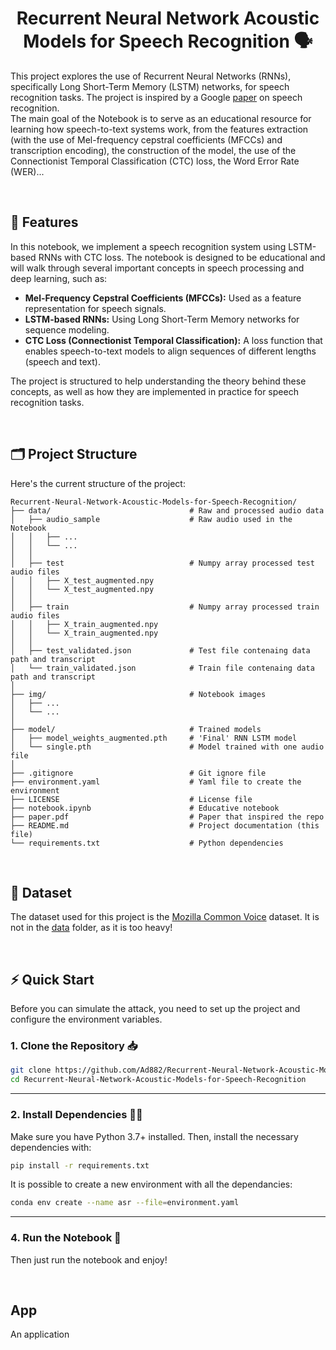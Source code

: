 <h1 align='center'> Recurrent Neural Network Acoustic Models for Speech Recognition 🗣️ </h1>

This project explores the use of Recurrent Neural Networks (RNNs), specifically Long Short-Term Memory (LSTM) networks, for speech recognition tasks. The project is inspired by a Google [paper](paper.pdf) on speech recognition.    
The main goal of the Notebook is to serve as an educational resource for learning how speech-to-text systems work, from the features extraction (with the use of Mel-frequency cepstral coefficients (MFCCs) and transcription encoding), the construction of the model, the use of the Connectionist Temporal Classification (CTC) loss, the Word Error Rate (WER)...

<br>

## 🌟 Features

In this notebook, we implement a speech recognition system using LSTM-based RNNs with CTC loss. The notebook is designed to be educational and will walk through several important concepts in speech processing and deep learning, such as:

- **Mel-Frequency Cepstral Coefficients (MFCCs):** Used as a feature representation for speech signals.
- **LSTM-based RNNs:** Using Long Short-Term Memory networks for sequence modeling.
- **CTC Loss (Connectionist Temporal Classification):** A loss function that enables speech-to-text models to align sequences of different lengths (speech and text).

The project is structured to help understanding the theory behind these concepts, as well as how they are implemented in practice for speech recognition tasks.

<br>

## 🗂️ Project Structure

Here's the current structure of the project:

```
Recurrent-Neural-Network-Acoustic-Models-for-Speech-Recognition/
├── data/                               # Raw and processed audio data 
│   ├── audio_sample                    # Raw audio used in the Notebook 
│   │   ├── ...
│   │   └── ...
│   │ 
│   ├── test                            # Numpy array processed test audio files
│   │   ├── X_test_augmented.npy
│   │   └── X_test_augmented.npy
│   │ 
│   ├── train                           # Numpy array processed train audio files
│   │   ├── X_train_augmented.npy
│   │   └── X_train_augmented.npy
│   │ 
│   ├── test_validated.json             # Test file contenaing data path and transcript
│   └── train_validated.json            # Train file contenaing data path and transcript
│
├── img/                                # Notebook images
│   ├── ...
│   └── ...
│
├── model/                              # Trained models 
│   ├── model_weights_augmented.pth     # 'Final' RNN LSTM model
│   └── single.pth                      # Model trained with one audio file
│
├── .gitignore                          # Git ignore file
├── environment.yaml                    # Yaml file to create the environment
├── LICENSE                             # License file
├── notebook.ipynb                      # Educative notebook
├── paper.pdf                           # Paper that inspired the repo
├── README.md                           # Project documentation (this file)
└── requirements.txt                    # Python dependencies
```


<br>

## 💾 Dataset

The dataset used for this project is the [Mozilla Common Voice](https://commonvoice.mozilla.org/en/datasets) dataset. It is not in the [data](data) folder, as it is too heavy!

<br>

## ⚡ Quick Start

Before you can simulate the attack, you need to set up the project and configure the environment variables.


### 1. Clone the Repository 📥

```bash
git clone https://github.com/Ad882/Recurrent-Neural-Network-Acoustic-Models-for-Speech-Recognition.git
cd Recurrent-Neural-Network-Acoustic-Models-for-Speech-Recognition
```

--- 
### 2. Install Dependencies 🧑‍💻

Make sure you have Python 3.7+ installed. Then, install the necessary dependencies with:

```bash
pip install -r requirements.txt
```

It is possible to create a new environment with all the dependancies:

```bash
conda env create --name asr --file=environment.yaml
```
  
--- 
### 4. Run the Notebook 🚀

Then just run the notebook and enjoy!


<br>


## App

An application

